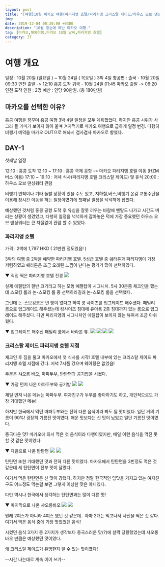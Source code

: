 ```yaml
---
layout: post
title: "[여행]10월 마카오 여행(파리지앵 호텔/파리지앵 크리스탈 제이드/하우스 오브 댄싱 워터) 후기"
img:
date: 2019-12-04 00:30:00 +0300
description: "10월 중순에 떠난 마카오 여행."
tag: [마카오,해외여행,마카오 10월 날씨,파리지앵 호텔]
category: IT
---
```


# 여행 개요

일정 : 10월 20일 (일요일 ) ~ 10월 24일 ( 목요일 ) 3박 4일
항공편 : 출국 - 10월 20일 09:30 인천 출발 -> 12:10 홍콩 도착
         귀국 - 10월 24일 01:45 마카오 출발 -> 06:20 인천 도착
인원 : 2명
예산 : 인당 90만원. (총 180만원)
         
## 마카오를 선택한 이유?

홍콩 여행을 꿈꾸며 홍콩 여행 3박 4일 일정을 모두 계획했었다.
하지만 홍콩 시위가 사그라 들 기미가 보이지 않아 울며 겨자먹기로 마카오 여행으로 급하게 일정 변경.
다행히 비행기 예약을 마카오 OUT으로 해놔서 겸사겸사 마카오로 향했다.

## DAY-1

첫째날 일정 

12:10 : 홍콩 도착
12:10 ~ 17:10 : 홍콩 국제 공항 -> 마카오 파리지앵 호텔 이동 (HZM 버스 이용)
17:10 ~ 19:10 : 저녁 식사(파리지앵 호텔 크리스탈 제이드) 및 휴식
20:00 : 하우스 오브 댄싱워터 관람

 비행기 연착이나 기타 돌발 상황이 있을 수도 있고, 지하철,버스,비행기 온갖 교통수단을 이용해
 장시간 이동을 하는 일정이였기에 첫째날 일정을 넉넉하게 잡았다.
 
 예상했던 것처럼 홍콩 공항 도착 후 유심을 잘못 끼우는 바람에 멘탈도 나가고 시간도 버리는 상황이 생겼었고,
 다행히 일정을 넉넉하게 잡아놓은 덕에 가장 중요했던 하우스 오브 댄싱워터는 큰 차질없이 관람 할 수 있었다.
 
 
 
### 파리지앵 호텔

 가격 : 2박에 1,797 HKD ( 21만원 정도였음! )
 
 3박의 여행 중 2박을 예약한 파리지앵 호텔.
 5성급 호텔 중 쉐라톤과 파리지앵이 가장 저렴하였고 
 쉐라톤은 조금 오래된 느낌이 난다는 평가가 많아 선택하였다.
 
 ▼ 직접 찍은 파리지앵 호텔 전경
 <img src="{{site.url}}/assets/img/20191204/1.jpg"/>
 
 실제 에펠탑의 절반 크기라고 하는 모형 에펠탑이 시그니처.
 5시 30분쯤 체크인을 했는데 스모킹 룸과 논-스모킹 룸 중 선택하라길래 논-스모킹 룸을 선택했다.
 
 그런데 논-스모킹룸은 빈 방이 없다고 하여 룸 사이즈를 업그레이드 해주셨다.
 패밀리 룸으로 업그레이드 해주셨는데 킹사이즈 침대에 유아용 2층 침대까지 있는 룸으로 업그레이드 해주셨다.
 다만 파리지앵의 시그니처인 에펠탑이 보이지 않는 뷰여서 조금 아쉬웠다.
 
  ▼ 업그레이드 해주신 패밀리 룸에서 바라본 뷰.
 <img src="{{site.url}}/assets/img/20191204/2.jpg"/>
 <img src="{{site.url}}/assets/img/20191204/3.jpg"/>
 <img src="{{site.url}}/assets/img/20191204/4.jpg"/>
 <img src="{{site.url}}/assets/img/20191204/5.jpg"/>
 
### 크리스탈 제이드 파리지앵 호텔 지점

체크인 후 짐을 풀고 마카오에서 첫 식사를 시작!
호텔 내부에 있는 크리스탈 제이드 파리지앵 호텔 지점에 갔다.
저녁 7시쯤 갔으며 웨이팅은 없었음!

주문은 샤오롱 바오, 마파두부, 탄탄면과 공기밥을 시켰다.

 ▼ 가장 먼저 나온 마파두부와 공기밥
 <img src="{{site.url}}/assets/img/20191204/6.jpg"/>
 <img src="{{site.url}}/assets/img/20191204/7.jpg"/>
 
 제일 먼저 나온 메뉴는 마파두부.
 여자친구가 두부를 좋아하기도 하고, 개인적으로도 가장 기대했던 메뉴!
 
 하지만 한국에서 먹던 마파두부와는 전혀 다른 음식이라 봐도 될 맛이였다.
 일단 거의 기름이 90%! 굉장히 기름진 맛이였다. 매운 맛보다는 신 맛이 났었고 일단 기름진 맛이였다.
 
 중국다운 맛? 마카오에 와서 먹은 첫 음식이라 다행이였지만, 매일 이런 음식을 먹진 못할 것 같은 맛이였다.
 
 ▼ 다음으로 나온 탄탄면
 <img src="{{site.url}}/assets/img/20191204/8.jpg"/>
 <img src="{{site.url}}/assets/img/20191204/9.jpg"/>
 
 탄탄면 또한 기대했던 맛과 전혀 다른 맛이였다.
 마카오에서 탄탄면을 3번정도 먹은 것 같은데 세 탄탄면이 전부 맛이 달랐다.
 
 여기서 먹은 탄탄면은 신 맛이 강했다. 
 하지만 정말 한국적인 입맛을 가지고 있는 여자친구도 어느정도 먹는걸 보면 그렇게 이상한 맛은 아니였다.
 
 다만 역시나 한국에서 생각하는 탄탄면과는 많이 다른 맛! 
 
  ▼ 마지막으로 나온 샤오롱바오
 <img src="{{site.url}}/assets/img/20191204/10.jpg"/>
 <img src="{{site.url}}/assets/img/20191204/11.jpg"/>
 
 원래 2피스가 아니라 4피스 였던 것 같은데.. 아마 2개는 먹고나서 사진을 찍은 것 같다.
 여기서 먹은 음식 중에 가장 맛있었던 음식!
 
 시켰던 음식 3가지 중 2가지가 생각보다 중국스러운 맛(?)에 살짝 당황했었는데
 샤오롱바오 만큼은 예상했던 맛이였다.
 
 왜 크리스탈 제이드가 유명한지 알 수 있는 맛이였다!
 
 
 --시간 나는대로 계속 이어 쓰기--
 
 



 
 
 
 
 


